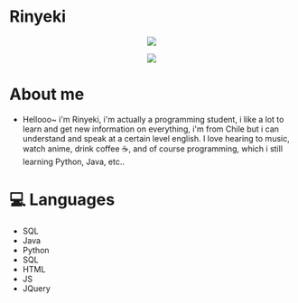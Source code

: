 # Rinyeki
<p align="center">
<img src="https://cdn.discordapp.com/attachments/852770019413721158/1067605886513721385/anime-aesthetic.gif"/>
</p>

<p align="center">

<a href="https://dsc.bio/Rinyeki">
  <img src="https://lanyard.cnrad.dev/api/852624988540239924?theme=light&bg=fbcf8b&animated=true&hideDiscrim=true&borderRadius=30px&idleMessage=Probably%20doing%20something%20else..." />
</a>


# About me

- Hellooo~ i'm Rinyeki, i'm actually a programming student, i like a lot to learn and get new information on everything, i'm from Chile but i can understand and speak at a certain level english. I love hearing to music, watch anime, drink coffee ☕, and of course programming, which i still learning Python, Java, etc..

# 💻 Languages

- SQL
- Java
- Python
- SQL
- HTML
- JS
- JQuery
